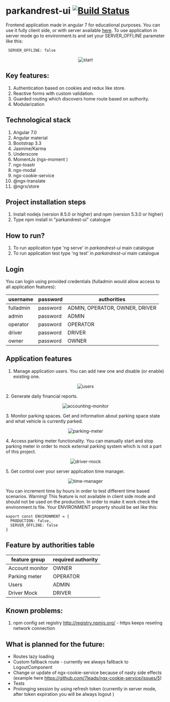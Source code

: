 # parkandrest-ui  [![Build Status](https://dev.azure.com/pokemzok/pokemzok/_apis/build/status/pokemzok.parkandrest-ui?branchName=master)](https://dev.azure.com/pokemzok/pokemzok/_build/latest?definitionId=9&branchName=master)


Frontend application made in angular 7 for educational purposes. You can use it fully client side, or with server available [here](https://github.com/pokemzok/parkandrest-kotlin). 
To use application in server mode go to environment.ts and set your SERVER_OFFLINE parameter like this:
```
 SERVER_OFFLINE: false
```
<p align="center">
    <img alt="start" src="https://raw.githubusercontent.com/pokemzok/parkandrest-ui/master/readme-img/start.gif" />
</p>  

## Key features:
1. Authentication based on cookies and redux like store. 
2. Reactive forms with custom validation.
3. Guarded routing which discovers home route based on authority. 
4. Modularization 

## Technological stack
1. Angular 7.0
2. Angular material
2. Bootstrap 3.3
3. Jasmine/Karma
4. Underscore
5. MomentJs (ngx-moment )
6. ngx-toastr 
7. ngx-modal 
8. ngx-cookie-service
8. @ngx-translate
9. @ngrx/store

## Project installation steps
1. Install nodejs (version 8.5.0 or higher) and npm (version 5.3.0 or higher)
2. Type npm install in "parkandrest-ui" catalogue

## How to run?
1. To run application type 'ng serve' in *parkandrest-ui* main catalogue
2. To run application test type 'ng test' in *parkandrest-ui* main catalogue

## Login
You can login using provided credentials (fulladmin would allow access to all application features):


| username		  | password       |authorities  				  |
|-------------|--------------|----------------------------|
| fulladmin		  | password 	   |ADMIN, OPERATOR, OWNER, DRIVER|
| admin		  	  | password 	   |ADMIN						  |
| operator		  | password 	   |OPERATOR					  | 
| driver		  | password 	   |DRIVER					  	  | 
| owner		  	  | password 	   |OWNER					  	  | 


## Application features
1. Manage application users. You can add new one and disable (or enable) existing one.  
<p align="center">
    <img alt="users" src="https://raw.githubusercontent.com/pokemzok/parkandrest-ui/master/readme-img/users.gif" />
</p>
2. Generate daily financial reports.  
<p align="center">
    <img alt="accounting-monitor" src="https://raw.githubusercontent.com/pokemzok/parkandrest-ui/master/readme-img/account-monitor.gif" />
</p>
3. Monitor parking spaces. Get and information about parking space state and what vehicle is currently parked.  
<p align="center">
    <img alt="parking-meter" src="https://raw.githubusercontent.com/pokemzok/parkandrest-ui/master/readme-img/parking-meter.gif" />
</p>
4. Access parking meter functionality. You can manually start and stop parking meter in order to mock external parking system which is not a part of this project.  
<p align="center">
    <img alt="driver-mock" src="https://raw.githubusercontent.com/pokemzok/parkandrest-ui/master/readme-img/driver-mock.gif" />
</p>
5. Get control over your server application time manager.   
<p align="center">
    <img alt="time-manager" src="https://raw.githubusercontent.com/pokemzok/parkandrest-ui/master/readme-img/time-manager.gif" />
</p>  
You can increment time by hours in order to test different time based scenarios. Warning! This feature is not available in client side mode and should not be used on the production. 
In order to make it work check the environment.ts file. Your ENVIRONMENT property should be set like this:

```
export const ENVIRONMENT = {
  PRODUCTION: false,
  SERVER_OFFLINE: false
}
```

## Feature by authorities table

| feature group  | required authority	
|----------------|--------------|
| Account monitor| OWNER	      |	  
| Parking meter  | OPERATOR		  |
| Users 	       | ADMIN		    |
| Driver Mock  	 | DRIVER		    |


## Known problems:
1. npm config set registry http://registry.npmjs.org/ - https keeps reseting network connection

## What is planned for the future:
* Routes lazy loading
* Custom fallback route - currently we always fallback to LogoutComponent
* Change or update of ngx-cookie-service because of nasty side effects (example here  https://github.com/7leads/ngx-cookie-service/issues/5) 
* Tests
* Prolonging session by using refresh token (currently in server mode, after token expiration you will be always logout )
